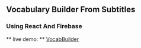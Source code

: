 ## Vocabulary Builder From Subtitles

### Using React And Firebase

** live demo: ** [VocabBuilder](https://vocab-builder.vercel.app/ "VocabBuilder")
